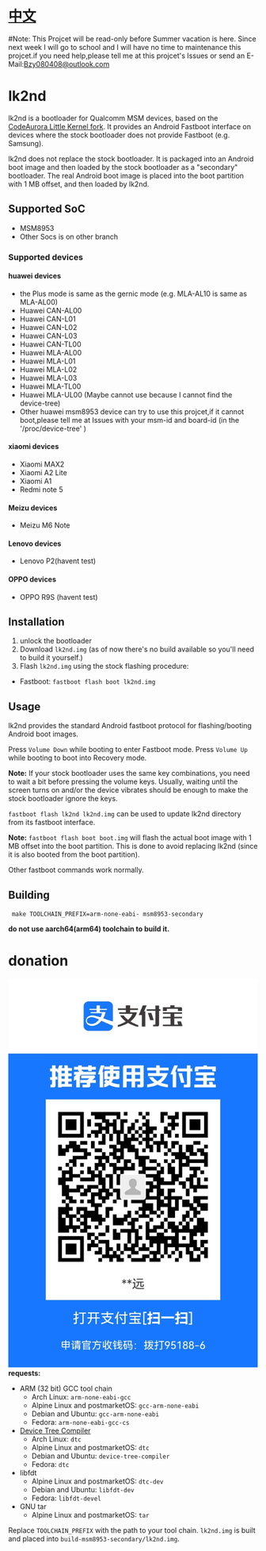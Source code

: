 # [中文](README_CN.md)
#Note: This Projcet will be read-only before Summer vacation is here. Since next week I will go to school and I will have no time to maintenance this projcet.if you need help,please tell me at this projcet's Issues or send an E-Mail:Bzy080408@outlook.com 
# lk2nd
lk2nd is a bootloader for Qualcomm MSM devices,
based on the [CodeAurora Little Kernel fork](https://source.codeaurora.org/quic/la/kernel/lk/).
It provides an Android Fastboot interface on devices where the stock bootloader
does not provide Fastboot (e.g. Samsung).

lk2nd does not replace the stock bootloader. It is packaged into an Android
boot image and then loaded by the stock bootloader as a "secondary" bootloader.
The real Android boot image is placed into the boot partition with 1 MB offset,
and then loaded by lk2nd.

## Supported SoC
- MSM8953
- Other Socs is on other branch
### Supported devices
#### huawei devices
- the Plus mode is same as the gernic mode (e.g. MLA-AL10 is same as MLA-AL00)  
- Huawei CAN-AL00
- Huawei CAN-L01
- Huawei CAN-L02
- Huawei CAN-L03
- Huawei CAN-TL00
- Huawei MLA-AL00
- Huawei MLA-L01
- Huawei MLA-L02
- Huawei MLA-L03
- Huawei MLA-TL00
- Huawei MLA-UL00 (Maybe cannot use because I cannot find the device-tree)
- Other huawei msm8953 device can try to use this projcet,if it cannot boot,please tell me at Issues with your msm-id and board-id (in the '/proc/device-tree' )
#### xiaomi devices
- Xiaomi MAX2
- Xiaomi A2 Lite
- Xiaomi A1
- Redmi note 5
#### Meizu devices
- Meizu M6 Note
#### Lenovo devices
- Lenovo P2(havent test)
#### OPPO devices
- OPPO R9S (havent test)
## Installation
1. unlock the bootloader
2. Download `lk2nd.img` (as of now there's no build available so you'll need to build it yourself.)
3. Flash `lk2nd.img` using the stock flashing procedure:
  - Fastboot: `fastboot flash boot lk2nd.img`

## Usage
lk2nd provides the standard Android fastboot protocol for flashing/booting Android boot images.

Press `Volume Down` while booting to enter Fastboot mode.
Press `Volume Up` while booting to boot into Recovery mode.

**Note:** If your stock bootloader uses the same key combinations, you need to wait a bit before
pressing the volume keys. Usually, waiting until the screen turns on and/or the device vibrates
should be enough to make the stock bootloader ignore the keys.

`fastboot flash lk2nd lk2nd.img` can be used to update lk2nd directory from its
fastboot interface.

**Note:** `fastboot flash boot boot.img` will flash the actual boot image with 1 MB offset
into the boot partition. This is done to avoid replacing lk2nd (since it is also booted from
the boot partition).

Other fastboot commands work normally.

## Building
```
 make TOOLCHAIN_PREFIX=arm-none-eabi- msm8953-secondary
```
**do not use aarch64(arm64) toolchain to build it.**

# donation
![donation](donation.jpg)    
**requests:**
- ARM (32 bit) GCC tool chain  
  - Arch Linux: `arm-none-eabi-gcc`
  - Alpine Linux and postmarketOS: `gcc-arm-none-eabi`
  - Debian and Ubuntu: `gcc-arm-none-eabi`
  - Fedora: `arm-none-eabi-gcc-cs`
- [Device Tree Compiler](https://git.kernel.org/pub/scm/utils/dtc/dtc.git)
  - Arch Linux: `dtc`
  - Alpine Linux and postmarketOS: `dtc`
  - Debian and Ubuntu: `device-tree-compiler`
  - Fedora: `dtc`
- libfdt
  - Alpine Linux and postmarketOS: `dtc-dev`
  - Debian and Ubuntu: `libfdt-dev`
  - Fedora: `libfdt-devel`
- GNU tar
  - Alpine Linux and postmarketOS: `tar`


Replace `TOOLCHAIN_PREFIX` with the path to your tool chain.
`lk2nd.img` is built and placed into `build-msm8953-secondary/lk2nd.img`.
